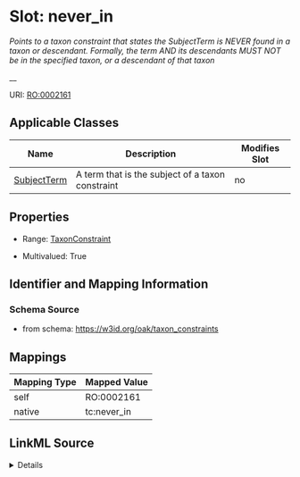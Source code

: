 

# Slot: never_in


_Points to a taxon constraint that states the SubjectTerm is NEVER found in a taxon or descendant. Formally, the term AND its descendants MUST NOT be in the specified taxon, or a descendant of that taxon_

__





URI: [RO:0002161](http://purl.obolibrary.org/obo/RO_0002161)



<!-- no inheritance hierarchy -->





## Applicable Classes

| Name | Description | Modifies Slot |
| --- | --- | --- |
| [SubjectTerm](SubjectTerm.md) | A term that is the subject of a taxon constraint |  no  |







## Properties

* Range: [TaxonConstraint](TaxonConstraint.md)

* Multivalued: True





## Identifier and Mapping Information







### Schema Source


* from schema: https://w3id.org/oak/taxon_constraints




## Mappings

| Mapping Type | Mapped Value |
| ---  | ---  |
| self | RO:0002161 |
| native | tc:never_in |




## LinkML Source

<details>
```yaml
name: never_in
description: 'Points to a taxon constraint that states the SubjectTerm is NEVER found
  in a taxon or descendant. Formally, the term AND its descendants MUST NOT be in
  the specified taxon, or a descendant of that taxon

  '
from_schema: https://w3id.org/oak/taxon_constraints
rank: 1000
slot_uri: RO:0002161
alias: never_in
owner: SubjectTerm
domain_of:
- SubjectTerm
range: TaxonConstraint
multivalued: true

```
</details>